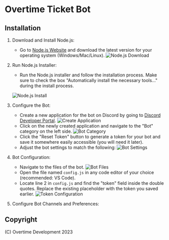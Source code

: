 # Overtime Ticket Bot

## Installation

1. Download and Install Node.js:
   - Go to [Node.js Website](https://nodejs.org) and download the latest version for your operating system (Windows/Mac/Linux).
   ![Node.js Download](https://i.imgur.com/LGkhWvH.png)

2. Run Node.js Installer:
   - Run the Node.js installer and follow the installation process. Make sure to check the box "Automatically install the necessary tools..." during the install process.
  
   ![Node.js Install](https://i.imgur.com/eU1mqQG.png)

3. Configure the Bot:
   - Create a new application for the bot on Discord by going to [Discord Developer Portal](https://discord.com/developers/applications).
   ![Create Application](https://i.imgur.com/oT2cyYH.png)
   - Click on the newly created application and navigate to the "Bot" category on the left side.
   ![Bot Category](https://i.imgur.com/hz7v4rt.png)
   - Click the "Reset Token" button to generate a token for your bot and save it somewhere easily accessible (you will need it later).
   - Adjust the bot settings to match the following:
   ![Bot Settings](https://i.imgur.com/58M1Dif.png)

4. Bot Configuration:
   - Navigate to the files of the bot.
   ![Bot Files](https://i.imgur.com/OxhH0KP.png)
   - Open the file named `config.js` in any code editor of your choice (recommended: VS Code).
   - Locate line 2 in `config.js` and find the "token" field inside the double quotes. Replace the existing placeholder with the token you saved earlier.
   ![Token Configuration](https://i.imgur.com/R7KyJqp.png)

5. Configure Bot Channels and Preferences:

## Copyright

(C) Overtime Development 2023
